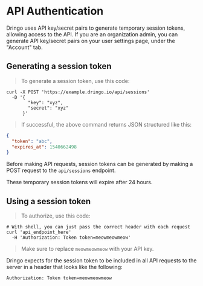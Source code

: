 # API Authentication

Dringo uses API key/secret pairs to generate temporary session tokens, allowing access to the API. If you are an organization admin, you can generate API key/secret pairs on your user settings page, under the "Account" tab.

## Generating a session token

> To generate a session token, use this code:

```shell
curl -X POST 'https://example.dringo.io/api/sessions'
  -D '{
        "key": "xyz",
        "secret": "xyz"
      }'
```

> If successful, the above command returns JSON structured like this:

```json
{
  "token": "abc",
  "expires_at": 1540662498
}
```

Before making API requests, session tokens can be generated by making a POST request to the `api/sessions` endpoint.

<aside class="notice">
These temporary session tokens will expire after 24 hours.
</aside>

## Using a session token

> To authorize, use this code:

```shell
# With shell, you can just pass the correct header with each request
curl 'api_endpoint_here'
  -H 'Authorization: Token token=meowmeowmeow'
```

> Make sure to replace `meowmeowmeow` with your API key.

Dringo expects for the session token to be included in all API requests to the server in a header that looks like the following:

`Authorization: Token token=meowmeowmeow`
